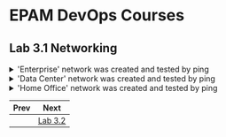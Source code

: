 <h1>EPAM DevOps Courses</h1>
<h2>Lab 3.1 Networking</h2>

<details><summary>'Enterprise' network was created and tested by ping</summary><br>
<img src=t3.1_ping_enterprise.png></details>

<details><summary>'Data Center' network was created and tested by ping</summary><br>
<img src=t3.1_ping_datacenter.png></details>

<details><summary>'Home Office' network was created and tested by ping</summary><br>
<img src=t3.1_ping_home.png></details>

|Prev|Next|
|----|----|
||<a href=../task3.2/readme.md>Lab 3.2</a>|
